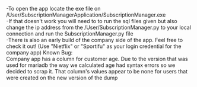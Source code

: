 -To open the app locate the exe file on /User/SubscriptionManagerApplication/SubscriptionManager.exe  
-If that doesn't work you will need to to run the sql files given but also change the ip address from the /User/SubscriptionManager.py to your local connection and run the SubscriptionManager.py file  
-There is also an early build of the company side of the app. Feel free to check it out! (Use "Nietflix" or "Sportifu" as your login credential for the company app)
Known Bug:  
Company app has a column for customer age. Due to the version that was used for mariadb the way we calculated age had syntax errors so we decided to scrap it. That column's values appear to be none for users that were created on the new version of the dump
